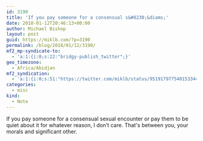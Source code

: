 ```yaml
---
id: 3190
title: 'If you pay someone for a consensual s&#8230;&diams;'
date: 2018-01-12T20:46:13+00:00
author: Michael Bishop
layout: post
guid: https://miklb.com/?p=3190
permalink: /blog/2018/01/12/3190/
mf2_mp-syndicate-to:
  - 'a:1:{i:0;s:22:"bridgy-publish_twitter";}'
geo_timezone:
  - Africa/Abidjan
mf2_syndication:
  - 'a:1:{i:0;s:51:"https://twitter.com/miklb/status/951917977540153344";}'
categories:
  - misc
kind:
  - Note
---
```

If you pay someone for a consensual sexual encounter or pay them to be quiet about it for whatever reason, I don’t care. That's between you, your morals and significant other.